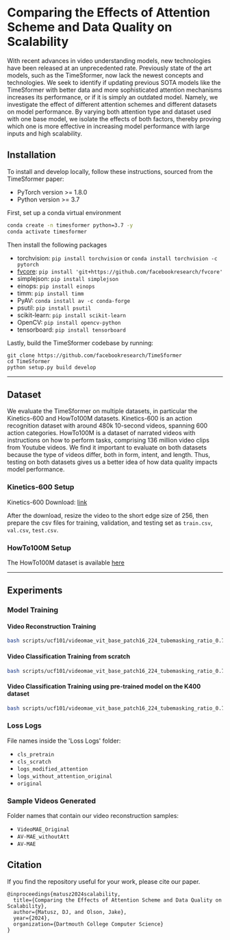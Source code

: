 # Comparing the Effects of Attention Scheme and Data Quality on Scalability


With recent advances in video understanding models, new technologies have been released at an unprecedented rate. Previously state of the art models, such as the TimeSformer, now lack the newest concepts and technologies. We seek to identify if updating previous SOTA models like the TimeSformer with better data and more sophisticated attention mechanisms increases its performance, or if it is simply an outdated model. Namely, we investigate the effect of different attention schemes and different datasets on model performance. By varying both attention type and dataset used with one base model, we isolate the effects of both factors, thereby proving which one is more effective in increasing model performance with large inputs and high scalability. 

## Installation

To install and develop locally, follow these instructions, sourced from the TimeSformer paper:

- PyTorch version >= 1.8.0
- Python version >= 3.7


First, set up a conda virtual environment

```bash
conda create -n timesformer python=3.7 -y
conda activate timesformer
```

Then install the following packages

- torchvision: `pip install torchvision` or `conda install torchvision -c pytorch`
- [fvcore](https://github.com/facebookresearch/fvcore/): `pip install 'git+https://github.com/facebookresearch/fvcore'`
- simplejson: `pip install simplejson`
- einops: `pip install einops`
- timm: `pip install timm`
- PyAV: `conda install av -c conda-forge`
- psutil: `pip install psutil`
- scikit-learn: `pip install scikit-learn`
- OpenCV: `pip install opencv-python`
- tensorboard: `pip install tensorboard`


Lastly, build the TimeSformer codebase by running:
```
git clone https://github.com/facebookresearch/TimeSformer
cd TimeSformer
python setup.py build develop
```


-----

## Dataset

We evaluate the TimeSformer on multiple datasets, in particular the Kinetics-600 and HowTo100M datasets. Kinetics-600 is an action recognition dataset with around 480k 10-second videos, spanning 600 action categories. HowTo100M is a dataset of narrated videos with instructions on how to perform tasks, comprising 136 million video clips from Youtube videos. We find it important to evaluate on both datasets because the type of videos differ, both in form, intent, and length. Thus, testing on both datasets gives us a better idea of how data quality impacts model performance.



### Kinetics-600 Setup

Kinetics-600 Download: [link](https://github.com/cvdfoundation/kinetics-dataset)

After the download, resize the video to the short edge size of 256, then prepare the csv files for training, validation, and testing set as `train.csv`, `val.csv`, `test.csv`.

### HowTo100M Setup

The HowTo100M dataset is available [here](https://www.dropbox.com/sh/ttvsxwqypijjuda/AACmJx1CnddW6cVBoc21eSuva?dl=0)

------


## Experiments

### Model Training

#### Video Reconstruction Training

```bash
bash scripts/ucf101/videomae_vit_base_patch16_224_tubemasking_ratio_0.75_epoch_3200/pretrain.sh
```

#### Video Classification Training from scratch

```bash
bash scripts/ucf101/videomae_vit_base_patch16_224_tubemasking_ratio_0.75_epoch_3200/finetune.sh
```

#### Video Classification Training using pre-trained model on the K400 dataset

```bash
bash scripts/ucf101/videomae_vit_base_patch16_224_tubemasking_ratio_0.75_epoch_3200/finetune_withpretrained.sh
```

### Loss Logs

File names inside the 'Loss Logs' folder:

- `cls_pretrain`
- `cls_scratch`
- `logs_modified_attention`
- `logs_without_attention_original`
- `original`

### Sample Videos Generated

Folder names that contain our video reconstruction samples:

- `VideoMAE_Original`
- `AV-MAE_withoutAtt`
- `AV-MAE`

## Citation

If you find the repository useful for your work, please cite our paper.

```
@inproceedings{matusz2024scalability,
  title={Comparing the Effects of Attention Scheme and Data Quality on Scalability},
  author={Matusz, DJ, and Olson, Jake},
  year={2024},
  organization={Dartmouth College Computer Science}
}
```
